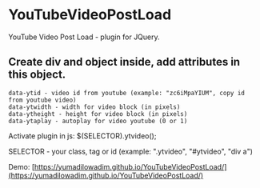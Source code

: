 # YouTubeVideoPostLoad
YouTube Video Post Load - plugin for JQuery.

## Create div and object inside, add attributes in this object. ##
```
data-ytid - video id from youtube (example: "zc6iMpaYIUM", copy id from youtube video)
data-ytwidth - width for video block (in pixels)
data-ytheight - height for video block (in pixels)
data-ytaplay - autoplay for video youtube (0 or 1)
```

Activate plugin in js: $(SELECTOR).ytvideo();

SELECTOR - your class, tag or id (example: ".ytvideo", "#ytvideo", "div a")

Demo: [https://yumadilowadim.github.io/YouTubeVideoPostLoad/](https://yumadilowadim.github.io/YouTubeVideoPostLoad/)

